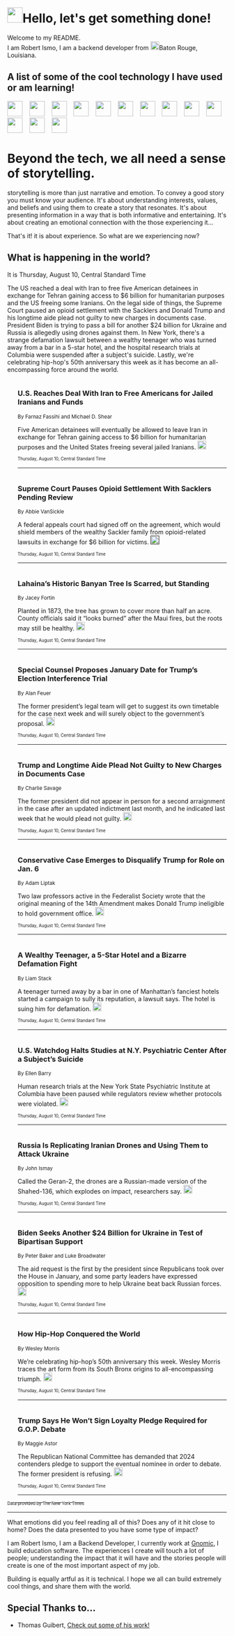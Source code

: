 <h1><img src="https://emojis.slackmojis.com/emojis/images/1643514375/3493/hot-coffee.gif?1643514375" width="35"/>Hello, let's get something done!</h1>

<p>Welcome to my README.<br/>
I am Robert Ismo, I am a backend developer from <img src="https://emojis.slackmojis.com/emojis/images/1638395689/50435/moulin_rouge.png?1638395689" width="20"/>Baton Rouge, Louisiana.</p>
<h2>A list of some of the cool technology I have used or am learning!</h2>
<p>
<img src="https://emojis.slackmojis.com/emojis/images/1643516091/21142/meow_bongotap.gif?1643516091" width="35" alt="">
<img src="https://img.shields.io/badge/Favorite%20Frontend%20Framework-SvelteKit-f83903" alt="">
<img src="https://img.shields.io/badge/Second%20Favorite-Vue-40b581" alt="">
<img src="https://img.shields.io/badge/Most%20Used%20Runtime-Nodejs-78b061" alt="">
<img src="https://emojis.slackmojis.com/emojis/images/1643517416/34482/fire.gif?1643517416" width="35" alt="">
<img src="https://img.shields.io/badge/Javascript%20But%20Better-Typescript-0078ca" alt="">
<img src="https://img.shields.io/badge/Favorite%20Language-Elixir-3e244d" alt="">
<img src="https://img.shields.io/badge/Containerize%20Everything-Docker-6ac9ef" alt="">
<img src="https://emojis.slackmojis.com/emojis/images/1643514596/5999/meow_party.gif?1643514596" width="35" alt="">
<img src="https://img.shields.io/badge/API%20Love%20Language-Graphql-de32a5" alt="">
<img src="https://img.shields.io/badge/Our%20Favorite%20Version%20Controller-Git-e94f33" alt="">
<img src="https://img.shields.io/badge/Favorite%20Database-Redis-d42d1d" alt="">
<img src="https://emojis.slackmojis.com/emojis/images/1643514559/5584/deployparrot.gif?1643514559" width="35" alt="">
<img src="https://img.shields.io/badge/Container%20Interstate-RabbitMQ-f66200" alt="">
<img src="https://img.shields.io/badge/Gotta%20Learn-Kubernetes-316adf" alt="">
<img src="https://img.shields.io/badge/Really%20Mature%20Now-WASM-654fef" alt="">
<img src="https://emojis.slackmojis.com/emojis/images/1666642497/61942/dance_vibe.gif?1666642497" width="35" alt="">
<img src="https://img.shields.io/badge/For%20My%20M1-ARM64-657d96" alt="">
<img src="https://img.shields.io/badge/Loving%20This%20So%20Much-TailwindCSS-17bcb5" alt="">
<img src="https://img.shields.io/badge/Cool%20Build%20Tool-Vite-f9cb24" alt="">
<img src="https://emojis.slackmojis.com/emojis/images/1669231376/62819/working-on-it.gif?1669231376" width="35" alt="">
<img src="https://img.shields.io/badge/Fun%20and%20Easy%20Database-MongoDB-5f8c49" alt="">
<img src="https://img.shields.io/badge/JS%20Life%20Support-NPM-c73737" alt="">
<img src="https://img.shields.io/badge/I%20Liked%20It-DynamoDB-0073b9" alt="">
<img src="https://emojis.slackmojis.com/emojis/images/1643514045/46/question.gif?1643514045" width="35" alt="">
<img src="https://img.shields.io/badge/cool-React-60d6f9" alt="">
<img src="https://img.shields.io/badge/Future%20Big%20Project-Lambda-f37e00" alt="">
<img src="https://img.shields.io/badge/NPM%20But%20Better-PNPM-f1aa07" alt="">
<img src="https://emojis.slackmojis.com/emojis/images/1643514943/9662/fbwow.gif?1643514943" width="35" alt="">
<img src="https://img.shields.io/badge/First%20Language-C-662079" alt="">
<img src="https://img.shields.io/badge/Where%20I%20Deploy%20Frontend-Vercel-000000" alt="">
<img src="https://img.shields.io/badge/Who%20Does%20not%20Want%20an%20App-Swift-f9492a" alt="">
<img src="https://emojis.slackmojis.com/emojis/images/1643514058/151/javascript.png?1643514058" width="35" alt="">
<img src="https://img.shields.io/badge/cool-Python-fbd542" alt="">
<img src="https://img.shields.io/badge/Favorite%20Something-Stripe-656cdc" alt="">
<img src="https://img.shields.io/badge/Of%20Course-HTML5-ed6327" alt="">
<img src="https://emojis.slackmojis.com/emojis/images/1660415405/60731/bomb.gif?1660415405" width="35" alt="">
<img src="https://img.shields.io/badge/hate-CSS-2964ec" alt="">
<img src="https://img.shields.io/badge/Learning-CircleCI-141215" alt="">
<img src="https://img.shields.io/badge/Learning-Rust-fbbb3b" alt="">
<img src="https://emojis.slackmojis.com/emojis/images/1660415397/60712/writing-hand.gif?1660415397" width="35" alt="">
<img src="https://img.shields.io/badge/Dev%20Browser%20of%20Choice-Firefox-cc4e26" alt="">
<img src="https://img.shields.io/badge/Recoverying%20From%20Windows-UNIX-1781e3" alt="">
<img src="https://img.shields.io/badge/LOVE-LogSeq-90c1c2" alt="">
<img src="https://emojis.slackmojis.com/emojis/images/1643514066/223/kirby.gif?1643514066" width="35" alt="">
<img src="https://img.shields.io/badge/Daily%20Driver-MacOS-e6e6e8" alt="">
<img src="https://img.shields.io/badge/Git%20Server-Github-000000" alt="">
<img src="https://img.shields.io/badge/enjoyable-EC2-f17428" alt="">
<img src="https://emojis.slackmojis.com/emojis/images/1643514239/2069/excited.gif?1643514239" width="35" alt="">
</p>
<h1>Beyond the tech, we all need a sense of storytelling.</h1>
<p>storytelling is more than just narrative and emotion. To convey a good story you must know your audience. It's about understanding interests, values, and beliefs and using them to create a story that resonates. It's about presenting information in a way that is both informative and entertaining. It's about creating an emotional connection with the those experiencing it...</p>
<p>That's it! it is about experience. So what are we experiencing now?</p>
<h2>What is happening in the world?</h2>
<p>It is Thursday, August 10, Central Standard Time</p>
<p>
The US reached a deal with Iran to free five American detainees in exchange for Tehran gaining access to $6 billion for humanitarian purposes and the US freeing some Iranians. On the legal side of things, the Supreme Court paused an opioid settlement with the Sacklers and Donald Trump and his longtime aide plead not guilty to new charges in documents case. President Biden is trying to pass a bill for another $24 billion for Ukraine and Russia is allegedly using drones against them. In New York, there&#39;s a strange defamation lawsuit between a wealthy teenager who was turned away from a bar in a 5-star hotel, and the hospital research trials at Columbia were suspended after a subject&#39;s suicide. Lastly, we&#39;re celebrating hip-hop&#39;s 50th anniversary this week as it has become an all-encompassing force around the world.</p>
<ol>
<img src="https://img.shields.io/badge/-us-blue" alt="">
<h3>U.S. Reaches Deal With Iran to Free Americans for Jailed Iranians and Funds</h3>
<sub>By Farnaz Fassihi and Michael D. Shear</sub>
<p>Five American detainees will eventually be allowed to leave Iran in exchange for Tehran gaining access to $6 billion for humanitarian purposes and the United States freeing several jailed Iranians.  <a href="https://nyti.ms/3DTPgg5"><img src="https://developer.nytimes.com/files/poweredby_nytimes_30b.png?v=1583354208352" height="20"></a></p>
<sub><sub>Thursday, August 10, Central Standard Time</sub></sub>
<hr/>
<img src="https://img.shields.io/badge/-us-blue" alt="">
<h3>Supreme Court Pauses Opioid Settlement With Sacklers Pending Review</h3>
<sub>By Abbie VanSickle</sub>
<p>A federal appeals court had signed off on the agreement, which would shield members of the wealthy Sackler family from opioid-related lawsuits in exchange for $6 billion for victims.  <a href=""><img src="https://developer.nytimes.com/files/poweredby_nytimes_30b.png?v=1583354208352" height="20"></a></p>
<sub><sub>Thursday, August 10, Central Standard Time</sub></sub>
<hr/>
<img src="https://img.shields.io/badge/-us-blue" alt="">
<h3>Lahaina’s Historic Banyan Tree Is Scarred, but Standing</h3>
<sub>By Jacey Fortin</sub>
<p>Planted in 1873, the tree has grown to cover more than half an acre. County officials said it “looks burned” after the Maui fires, but the roots may still be healthy.  <a href="https://nyti.ms/3KAegwE"><img src="https://developer.nytimes.com/files/poweredby_nytimes_30b.png?v=1583354208352" height="20"></a></p>
<sub><sub>Thursday, August 10, Central Standard Time</sub></sub>
<hr/>
<img src="https://img.shields.io/badge/-us-blue" alt="">
<h3>Special Counsel Proposes January Date for Trump’s Election Interference Trial</h3>
<sub>By Alan Feuer</sub>
<p>The former president’s legal team will get to suggest its own timetable for the case next week and will surely object to the government’s proposal.  <a href="https://nyti.ms/3KBKPKm"><img src="https://developer.nytimes.com/files/poweredby_nytimes_30b.png?v=1583354208352" height="20"></a></p>
<sub><sub>Thursday, August 10, Central Standard Time</sub></sub>
<hr/>
<img src="https://img.shields.io/badge/-us-blue" alt="">
<h3>Trump and Longtime Aide Plead Not Guilty to New Charges in Documents Case</h3>
<sub>By Charlie Savage</sub>
<p>The former president did not appear in person for a second arraignment in the case after an updated indictment last month, and he indicated last week that he would plead not guilty.  <a href="https://nyti.ms/47nZu5L"><img src="https://developer.nytimes.com/files/poweredby_nytimes_30b.png?v=1583354208352" height="20"></a></p>
<sub><sub>Thursday, August 10, Central Standard Time</sub></sub>
<hr/>
<img src="https://img.shields.io/badge/-us-blue" alt="">
<h3>Conservative Case Emerges to Disqualify Trump for Role on Jan. 6</h3>
<sub>By Adam Liptak</sub>
<p>Two law professors active in the Federalist Society wrote that the original meaning of the 14th Amendment makes Donald Trump ineligible to hold government office.  <a href="https://nyti.ms/3ORDQ2L"><img src="https://developer.nytimes.com/files/poweredby_nytimes_30b.png?v=1583354208352" height="20"></a></p>
<sub><sub>Thursday, August 10, Central Standard Time</sub></sub>
<hr/>
<img src="https://img.shields.io/badge/-nyregion-blue" alt="">
<h3>A Wealthy Teenager, a 5-Star Hotel and a Bizarre Defamation Fight</h3>
<sub>By Liam Stack</sub>
<p>A teenager turned away by a bar in one of Manhattan’s fanciest hotels started a campaign to sully its reputation, a lawsuit says. The hotel is suing him for defamation.  <a href="https://nyti.ms/3Quqril"><img src="https://developer.nytimes.com/files/poweredby_nytimes_30b.png?v=1583354208352" height="20"></a></p>
<sub><sub>Thursday, August 10, Central Standard Time</sub></sub>
<hr/>
<img src="https://img.shields.io/badge/-health-blue" alt="">
<h3>U.S. Watchdog Halts Studies at N.Y. Psychiatric Center After a Subject’s Suicide</h3>
<sub>By Ellen Barry</sub>
<p>Human research trials at the New York State Psychiatric Institute at Columbia have been paused while regulators review whether protocols were violated.  <a href="https://nyti.ms/45eGIMq"><img src="https://developer.nytimes.com/files/poweredby_nytimes_30b.png?v=1583354208352" height="20"></a></p>
<sub><sub>Thursday, August 10, Central Standard Time</sub></sub>
<hr/>
<img src="https://img.shields.io/badge/-us-blue" alt="">
<h3>Russia Is Replicating Iranian Drones and Using Them to Attack Ukraine</h3>
<sub>By John Ismay</sub>
<p>Called the Geran-2, the drones are a Russian-made version of the Shahed-136, which explodes on impact, researchers say.  <a href="https://nyti.ms/3KzA37w"><img src="https://developer.nytimes.com/files/poweredby_nytimes_30b.png?v=1583354208352" height="20"></a></p>
<sub><sub>Thursday, August 10, Central Standard Time</sub></sub>
<hr/>
<img src="https://img.shields.io/badge/-us-blue" alt="">
<h3>Biden Seeks Another $24 Billion for Ukraine in Test of Bipartisan Support</h3>
<sub>By Peter Baker and Luke Broadwater</sub>
<p>The aid request is the first by the president since Republicans took over the House in January, and some party leaders have expressed opposition to spending more to help Ukraine beat back Russian forces.  <a href="https://nyti.ms/3QtQE0o"><img src="https://developer.nytimes.com/files/poweredby_nytimes_30b.png?v=1583354208352" height="20"></a></p>
<sub><sub>Thursday, August 10, Central Standard Time</sub></sub>
<hr/>
<img src="https://img.shields.io/badge/-magazine-blue" alt="">
<h3>How Hip-Hop Conquered the World</h3>
<sub>By Wesley Morris</sub>
<p>We’re celebrating hip-hop’s 50th anniversary this week. Wesley Morris traces the art form from its South Bronx origins to all-encompassing triumph.  <a href="https://nyti.ms/444J6Ek"><img src="https://developer.nytimes.com/files/poweredby_nytimes_30b.png?v=1583354208352" height="20"></a></p>
<sub><sub>Thursday, August 10, Central Standard Time</sub></sub>
<hr/>
<img src="https://img.shields.io/badge/-us-blue" alt="">
<h3>Trump Says He Won’t Sign Loyalty Pledge Required for G.O.P. Debate</h3>
<sub>By Maggie Astor</sub>
<p>The Republican National Committee has demanded that 2024 contenders pledge to support the eventual nominee in order to debate. The former president is refusing.  <a href="https://nyti.ms/455NdBE"><img src="https://developer.nytimes.com/files/poweredby_nytimes_30b.png?v=1583354208352" height="20"></a></p>
<sub><sub>Thursday, August 10, Central Standard Time</sub></sub>
<hr/>
</ol>
<a href="https://developer.nytimes.com"><sub><sub>Data provided by The New York Times</sub></sub></a>
<hr/>
<p>What emotions did you feel reading all of this? Does any of it hit close to home? Does the data presented to you have some type of impact?</p>
<p>I am Robert Ismo, I am a Backend Developer, I currently work at <a href="https://gnomic.education/">Gnomic</a>, I build education software. The experiences I create will touch a lot of people; understanding the impact that it will have and the stories people will create is one of the most important aspect of my job.</p>
<p>Building is equally artful as it is technical. I hope we all can build extremely cool things, and share them with the world.</p>
<h2>Special Thanks to...</h2>
<ul>
<li>Thomas Guibert, <a href="https://github.com/thmsgbrt/thmsgbrt">Check out some of his work!</a></li>
</ul>